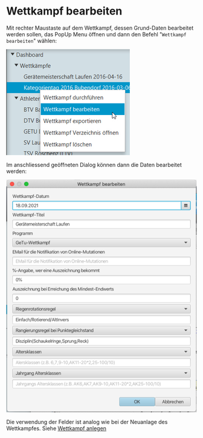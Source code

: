 # Wettkampf bearbeiten

Mit rechter Maustaste auf dem Wettkampf, dessen Grund-Daten bearbeitet werden sollen, das PopUp Menu öffnen und dann den Befehl "`Wettkampf bearbeiten`" wählen:

![](<../assets/wettkampf-bearbeiten.png>)

Im anschliessend geöffneten Dialog können dann die Daten bearbeitet werden:

![](../assets/wettkampf-bearbeiten-dlg.png)

Die verwendung der Felder ist analog wie bei der Neuanlage des Wettkampfes. Siehe [Wettkampf anlegen](wettkampf\_anlegen.md)
